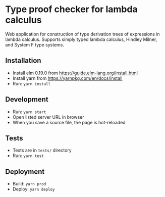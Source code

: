 # Type proof checker for lambda calculus
Web application for construction of type derivation trees of expressions in lambda calculus. Supports simply typed lambda calculus, Hindley Milner, and System F type systems.

## Installation
- Install elm 0.19.0 from https://guide.elm-lang.org/install.html
- Install yarn from https://yarnpkg.com/en/docs/install
- Run: `yarn install`

## Development
- Run: `yarn start`
- Open listed server URL in browser
- When you save a source file, the page is hot-reloaded

## Tests
- Tests are in `tests/` directory
- Run: `yarn test`

## Deployment
- Build: `yarn prod`
- Deploy: `yarn deploy`
